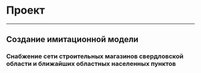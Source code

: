 # Проект
___
## Создание имитационной модели
### Снабжение сети строительных магазинов свердловской области и ближайших областных населенных пунктов
